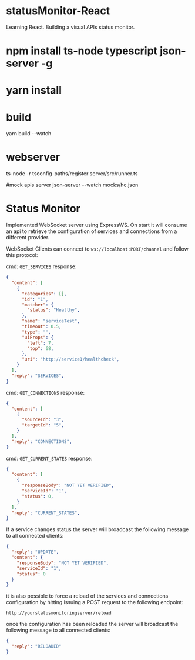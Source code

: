 # statusMonitor-React

Learning React. Building a visual APIs status monitor.

# npm install ts-node typescript json-server -g

# yarn install

# build

yarn build --watch

# webserver

ts-node -r tsconfig-paths/register server/src/runner.ts

#mock apis server
json-server --watch mocks/hc.json

# Status Monitor

Implemented WebSocket server using ExpressWS. On start it will consume an api to retrieve the configuration of services and connections from a different provider.

WebSocket Clients can connect to `ws://localhost:PORT/channel` and follow this protocol:

cmd: `GET_SERVICES`
response:

```json
{
  "content": [
    {
      "categories": [],
      "id": "1",
      "matcher": {
        "status": "Healthy",
      },
      "name": "serviceTest",
      "timeout": 0.5,
      "type": "",
      "uiProps": {
        "left": 7,
        "top": 68,
      },
      "uri": "http://service1/healthcheck",
    }
  ],
  "reply": "SERVICES",
}
```

cmd: `GET_CONNECTIONS`
response:

```json
{
  "content": [
    {
      "sourceId": "3",
      "targetId": "5",
    }
  ],
  "reply": "CONNECTIONS",
}
```

cmd: `GET_CURRENT_STATES`
response:

```json
{
  "content": [
    {
      "responseBody": "NOT YET VERIFIED",
      "serviceId": "1",
      "status": 0,
    }
  ],
  "reply": "CURRENT_STATES",
}
```

If a service changes status the server will broadcast the following message to all connected clients:

```json
{
  "reply": "UPDATE",
  "content": {
    "responseBody": "NOT YET VERIFIED",
    "serviceId": "1",
    "status": 0
  }
}
```

it is also possible to force a reload of the services and connections configuration by hitting issuing a POST request to the following endpoint:

`http://yourstatusmonitoringserver/reload`

once the configuration has been reloaded the server will broadcast the following message to all connected clients:

```json
{
  "reply": "RELOADED"
}
```
